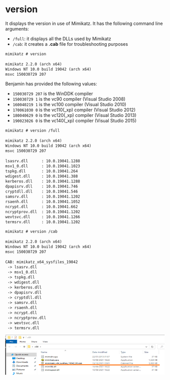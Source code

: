 # version

It displays the version in use of Mimikatz. It has the following command line arguments:

* `/full`: it displays all the DLLs used by Mimikatz
* `/cab`: it creates a **.cab** file for troubleshooting purposes

```
mimikatz # version

mimikatz 2.2.0 (arch x64)
Windows NT 10.0 build 19042 (arch x64)
msvc 150030729 207
```

Benjamin has provided the following values:

* `150030729 207` is the WinDDK compiler
* `150030729 1` is the vc90 compiler (Visual Studio 2008)
* `160040219 1` is the vc100 compiler (Visual Studio 2010)
* `170061030 0` is the vc110(\_xp) compiler (Visual Studio 2012)
* `180040629 0` is the vc120(\_xp) compiler (Visual Studio 2013)
* `190023026 0` is the vc140(\_xp) compiler (Visual Studio 2015)

```
mimikatz # version /full

mimikatz 2.2.0 (arch x64)
Windows NT 10.0 build 19042 (arch x64)
msvc 150030729 207

lsasrv.dll      : 10.0.19041.1288
msv1_0.dll      : 10.0.19041.1023
tspkg.dll       : 10.0.19041.264
wdigest.dll     : 10.0.19041.388
kerberos.dll    : 10.0.19041.1288
dpapisrv.dll    : 10.0.19041.746
cryptdll.dll    : 10.0.19041.546
samsrv.dll      : 10.0.19041.1202
rsaenh.dll      : 10.0.19041.1052
ncrypt.dll      : 10.0.19041.662
ncryptprov.dll  : 10.0.19041.1202
wevtsvc.dll     : 10.0.19041.1266
termsrv.dll     : 10.0.19041.1202
```

```
mimikatz # version /cab

mimikatz 2.2.0 (arch x64)
Windows NT 10.0 build 19042 (arch x64)
msvc 150030729 207

CAB: mimikatz_x64_sysfiles_19042
 -> lsasrv.dll
 -> msv1_0.dll
 -> tspkg.dll
 -> wdigest.dll
 -> kerberos.dll
 -> dpapisrv.dll
 -> cryptdll.dll
 -> samsrv.dll
 -> rsaenh.dll
 -> ncrypt.dll
 -> ncryptprov.dll
 -> wevtsvc.dll
 -> termsrv.dll
```

![Cab file](<../../../.gitbook/assets/2 (1) (1).png>)
